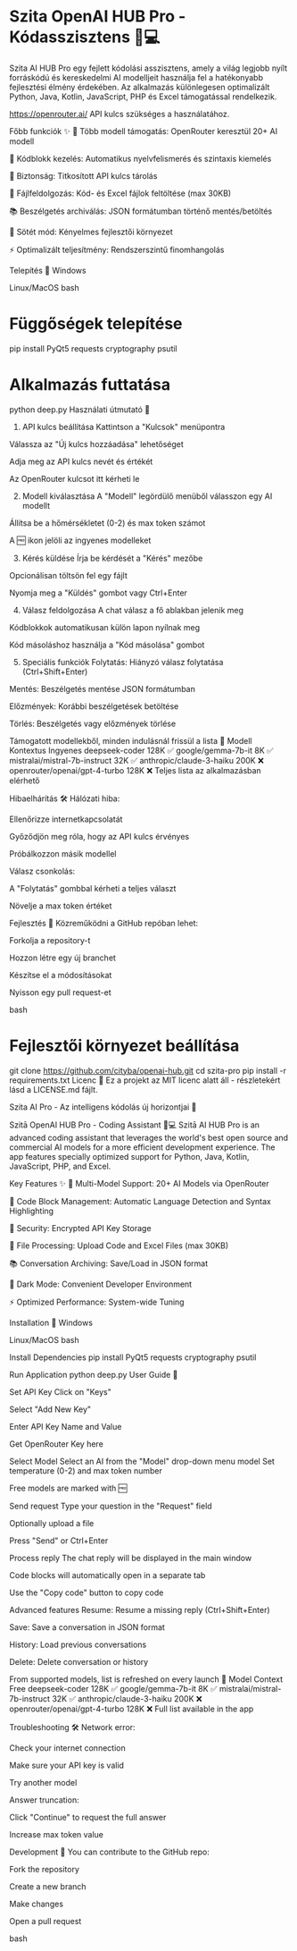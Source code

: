 # Szita OpenAI HUB Pro - Kódasszisztens 🤖💻
 
Szita AI HUB Pro egy fejlett kódolási asszisztens, amely a világ legjobb nyílt forráskódú és kereskedelmi AI modelljeit használja fel a hatékonyabb fejlesztési élmény érdekében. Az alkalmazás különlegesen optimalizált Python, Java, Kotlin, JavaScript, PHP és Excel támogatással rendelkezik.

https://openrouter.ai/ API kulcs szükséges a használatához.

Főbb funkciók ✨
🧠 Több modell támogatás: OpenRouter keresztül 20+ AI modell

💾 Kódblokk kezelés: Automatikus nyelvfelismerés és szintaxis kiemelés

🔐 Biztonság: Titkosított API kulcs tárolás

📁 Fájlfeldolgozás: Kód- és Excel fájlok feltöltése (max 30KB)

📚 Beszélgetés archiválás: JSON formátumban történő mentés/betöltés

🎨 Sötét mód: Kényelmes fejlesztői környezet

⚡ Optimalizált teljesítmény: Rendszerszintű finomhangolás

Telepítés 🚀
Windows
 

Linux/MacOS
bash
# Függőségek telepítése
pip install PyQt5 requests cryptography psutil

# Alkalmazás futtatása
python deep.py
Használati útmutató 📖
1. API kulcs beállítása
Kattintson a "Kulcsok" menüpontra

Válassza az "Új kulcs hozzáadása" lehetőséget

Adja meg az API kulcs nevét és értékét

Az OpenRouter kulcsot itt kérheti le

2. Modell kiválasztása
A "Modell" legördülő menüből válasszon egy AI modellt

Állítsa be a hőmérsékletet (0-2) és max token számot

A 🆓 ikon jelöli az ingyenes modelleket

3. Kérés küldése
Írja be kérdését a "Kérés" mezőbe

Opcionálisan töltsön fel egy fájlt

Nyomja meg a "Küldés" gombot vagy Ctrl+Enter

4. Válasz feldolgozása
A chat válasz a fő ablakban jelenik meg

Kódblokkok automatikusan külön lapon nyílnak meg

Kód másoláshoz használja a "Kód másolása" gombot

5. Speciális funkciók
Folytatás: Hiányzó válasz folytatása (Ctrl+Shift+Enter)

Mentés: Beszélgetés mentése JSON formátumban

Előzmények: Korábbi beszélgetések betöltése

Törlés: Beszélgetés vagy előzmények törlése

Támogatott modellekből, minden indulásnál frissül a lista 🧠
Modell	Kontextus	Ingyenes
deepseek-coder	128K	✅
google/gemma-7b-it	8K	✅
mistralai/mistral-7b-instruct	32K	✅
anthropic/claude-3-haiku	200K	❌
openrouter/openai/gpt-4-turbo	128K	❌
Teljes lista az alkalmazásban elérhető

Hibaelhárítás 🛠️
Hálózati hiba:

Ellenőrizze internetkapcsolatát

Győződjön meg róla, hogy az API kulcs érvényes

Próbálkozzon másik modellel
 

Válasz csonkolás:

A "Folytatás" gombbal kérheti a teljes választ

Növelje a max token értéket

Fejlesztés 🤝
Közreműködni a GitHub repóban lehet:

Forkolja a repository-t

Hozzon létre egy új branchet

Készítse el a módosításokat

Nyisson egy pull request-et

bash
# Fejlesztői környezet beállítása
git clone https://github.com/cityba/openai-hub.git
cd szita-pro
pip install -r requirements.txt
Licenc 📜
Ez a projekt az MIT licenc alatt áll - részletekért lásd a LICENSE.md fájlt.

Szita AI Pro - Az intelligens kódolás új horizontjai 🚀

Szitā OpenAI HUB Pro - Coding Assistant 🤖💻
Szitā AI HUB Pro is an advanced coding assistant that leverages the world's best open source and commercial AI models for a more efficient development experience. The app features specially optimized support for Python, Java, Kotlin, JavaScript, PHP, and Excel.

Key Features ✨ 🧠 Multi-Model Support: 20+ AI Models via OpenRouter

💾 Code Block Management: Automatic Language Detection and Syntax Highlighting

🔐 Security: Encrypted API Key Storage

📁 File Processing: Upload Code and Excel Files (max 30KB)

📚 Conversation Archiving: Save/Load in JSON format

🎨 Dark Mode: Convenient Developer Environment

⚡ Optimized Performance: System-wide Tuning

Installation 🚀 Windows

Linux/MacOS bash

Install Dependencies
pip install PyQt5 requests cryptography psutil

Run Application
python deep.py User Guide 📖

Set API Key Click on "Keys"

Select "Add New Key"

Enter API Key Name and Value

Get OpenRouter Key here

Select Model Select an AI from the "Model" drop-down menu model
Set temperature (0-2) and max token number

Free models are marked with 🆓

Send request Type your question in the "Request" field

Optionally upload a file

Press "Send" or Ctrl+Enter

Process reply The chat reply will be displayed in the main window

Code blocks will automatically open in a separate tab

Use the "Copy code" button to copy code

Advanced features Resume: Resume a missing reply (Ctrl+Shift+Enter)

Save: Save a conversation in JSON format

History: Load previous conversations

Delete: Delete conversation or history

From supported models, list is refreshed on every launch 🧠 Model Context Free deepseek-coder 128K ✅ google/gemma-7b-it 8K ✅ mistralai/mistral-7b-instruct 32K ✅ anthropic/claude-3-haiku 200K ❌ openrouter/openai/gpt-4-turbo 128K ❌ Full list available in the app

Troubleshooting 🛠️ Network error:

Check your internet connection

Make sure your API key is valid

Try another model

Answer truncation:

Click "Continue" to request the full answer

Increase max token value

Development 🤝 You can contribute to the GitHub repo:

Fork the repository

Create a new branch

Make changes

Open a pull request

bash
